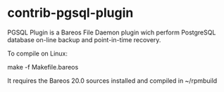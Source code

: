 contrib-pgsql-plugin
============

PGSQL Plugin is a Bareos File Daemon plugin wich perform PostgreSQL database on-line backup and point-in-time recovery.

To compile on Linux:

  make -f Makefile.bareos

It requires the Bareos 20.0 sources installed and compiled in ~/rpmbuild

